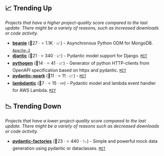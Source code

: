 ## 📈 Trending Up

_Projects that have a higher project-quality score compared to the last update. There might be a variety of reasons, such as increased downloads or code activity._

- <b><a href="https://github.com/roman-right/beanie">beanie</a></b> (🥇27 ·  ⭐ 1.1K · 📈) - Asynchronous Python ODM for MongoDB. <code><a href="http://bit.ly/3nYMfla">Apache-2</a></code>
- <b><a href="https://github.com/jordaneremieff/djantic">djantic</a></b> (🥈21 ·  ⭐ 340 · 📈) - Pydantic model support for Django. <code><a href="http://bit.ly/34MBwT8">MIT</a></code>
- <b><a href="https://github.com/artsmolin/pythogen">pythogen</a></b> (🥇14 ·  ⭐ 41 · 📈) - Generator of python HTTP-clients from OpenAPI specification based on httpx and pydantic. <code><a href="http://bit.ly/34MBwT8">MIT</a></code>
- <b><a href="https://github.com/godatadriven/pydantic-spark">pydantic-spark</a></b> (🥇11 ·  ⭐ 11 · 📈) -  <code><a href="http://bit.ly/34MBwT8">MIT</a></code>
- <b><a href="https://github.com/koxudaxi/lambdantic">lambdantic</a></b> (🥉7 ·  ⭐ 15 · 💤) - Pydantic model and lambda event handler for AWS Lambda. <code><a href="http://bit.ly/34MBwT8">MIT</a></code>

## 📉 Trending Down

_Projects that have a lower project-quality score compared to the last update. There might be a variety of reasons such as decreased downloads or code activity._

- <b><a href="https://github.com/starlite-api/pydantic-factories">pydantic-factories</a></b> (🥇23 ·  ⭐ 440 · 📉) - Simple and powerful mock data generation using pydantic or dataclasses. <code><a href="http://bit.ly/34MBwT8">MIT</a></code>

